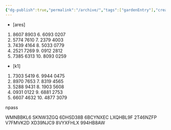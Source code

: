 ```yaml
---
{"dg-publish":true,"permalink":"/archive/","tags":["gardenEntry"],"created":"2024-02-03T14:36:53.714-03:00"}
---
```


- [ares]

1. 8607 8903		 6. 6093 0207
2. 5774 7610		 7. 2379 4003
3. 7439 4164		 8. 5033 0779
4. 2521 7269		 9. 0912 2812
5. 7385 6313		10. 8093 0259

- [k1]

1. 7303 5419		 6. 9944 0475
2. 8970 7653		 7. 8319 4565
3. 5288 9431		 8. 1903 5608
4. 0931 0122		 9. 6881 2753
5. 6607 4632		10. 4877 3079

npass

WMNBBKL6 SKNW3ZGQ 6DHSD38B 6BCYNXEC LXQHBL9F 2T46NZFP V7FMVK2D XD39NJC9 8VYXFHLX 994HB8AW
